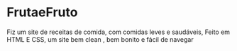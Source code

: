 # FrutaeFruto
Fiz um site de receitas de comida, com comidas leves e saudáveis, Feito em HTML E CSS, um site bem clean , bem bonito e fácil de navegar 
